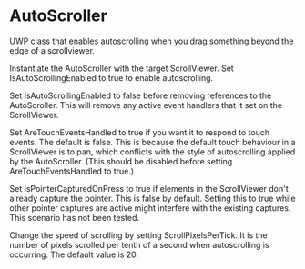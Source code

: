 # AutoScroller
UWP class that enables autoscrolling when you drag something beyond the edge of a scrollviewer. 

Instantiate the AutoScroller with the target ScrollViewer. Set IsAutoScrollingEnabled to true to enable autoscrolling.

Set IsAutoScrollingEnabled to false before removing references to the AutoScroller. This will remove any active event handlers that it set on the ScrollViewer.

Set AreTouchEventsHandled to true if you want it to respond to touch events. The default is false. This is because the default touch behaviour in a ScrollViewer is to pan, which conflicts with the style of autoscrolling applied by the AutoScroller. (This should be disabled before setting AreTouchEventsHandled to true.)

Set IsPointerCapturedOnPress to true if elements in the ScrollViewer don't already capture the pointer. This is false by default. Setting this to true while other pointer captures are active might interfere with the existing captures. This scenario has not been tested.

Change the speed of scrolling by setting ScrollPixelsPerTick. It is the number of pixels scrolled per tenth of a second when autoscrolling is occurring. The default value is 20.
